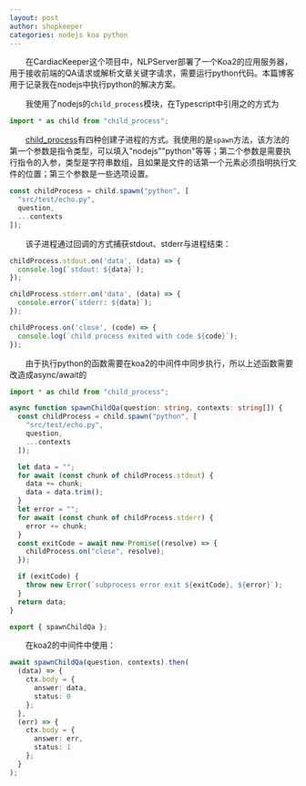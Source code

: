 ```yaml
---
layout: post
author: shopkeeper
categories: nodejs koa python
---
```

&emsp;&emsp;在CardiacKeeper这个项目中，NLPServer部署了一个Koa2的应用服务器，用于接收前端的QA请求或解析文章关键字请求，需要运行python代码。本篇博客用于记录我在nodejs中执行python的解决方案。

&emsp;&emsp;我使用了nodejs的`child_process`模块，在Typescript中引用之的方式为
```typescript
import * as child from "child_process";
```
&emsp;&emsp;[child_process](https://nodejs.org/api/child_process.html)有四种创建子进程的方式。我使用的是`spawn`方法，该方法的第一个参数是指令类型，可以填入"nodejs""python"等等；第二个参数是需要执行指令的入参，类型是字符串数组，且如果是文件的话第一个元素必须指明执行文件的位置；第三个参数是一些选项设置。

```typescript
const childProcess = child.spawn("python", [
  "src/test/echo.py",
  question,
  ...contexts
]);
```
&emsp;&emsp;该子进程通过回调的方式捕获stdout、stderr与进程结束：
```typescript
childProcess.stdout.on('data', (data) => {
  console.log(`stdout: ${data}`);
});

childProcess.stderr.on('data', (data) => {
  console.error(`stderr: ${data}`);
});

childProcess.on('close', (code) => {
  console.log(`child process exited with code ${code}`);
});
```
&emsp;&emsp;由于执行python的函数需要在koa2的中间件中同步执行，所以上述函数需要改造成async/await的
```typescript
import * as child from "child_process";

async function spawnChildQa(question: string, contexts: string[]) {
  const childProcess = child.spawn("python", [
    "src/test/echo.py",
    question,
    ...contexts
  ]);

  let data = "";
  for await (const chunk of childProcess.stdout) {
    data += chunk;
    data = data.trim();
  }
  let error = "";
  for await (const chunk of childProcess.stderr) {
    error += chunk;
  }
  const exitCode = await new Promise((resolve) => {
    childProcess.on("close", resolve);
  });

  if (exitCode) {
    throw new Error(`subprocess error exit ${exitCode}, ${error}`);
  }
  return data;
}

export { spawnChildQa };
```
&emsp;&emsp;在koa2的中间件中使用：
```typescript
await spawnChildQa(question, contexts).then(
  (data) => {
    ctx.body = {
      answer: data,
      status: 0
    };
  },
  (err) => {
    ctx.body = {
      answer: err,
      status: 1
    };
  }
);
```